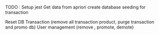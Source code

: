 TODO :
Setup jest
Get data from apriori
create database seeding for transaction

Reset DB Transaction (remove all transaction product, purge transaction and promo db)
User management (remove , promote, demote)
